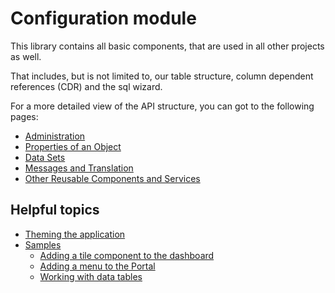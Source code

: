 # Configuration module

This library contains all basic components, that are used in all other projects as well.

That includes, but is not limited to, our table structure, column dependent references (CDR) and the sql wizard.

For a more detailed view of the API structure, you can got to the following pages:

- [Administration](additional-documentation/library-overview/administration.html)
- [Properties of an Object](additional-documentation/library-overview/property-handling.html)
- [Data Sets](additional-documentation/library-overview/data-sets.html)
- [Messages and Translation](additional-documentation/library-overview/messages.html)
- [Other Reusable Components and Services](additional-documentation/library-overview/other-reusable-components.html)


## Helpful topics
- [Theming the application](additional-documentation/theming-the-application.html)
- [Samples](additional-documentation/sdk-samples.html)
  - [Adding a tile component to the dashboard](additional-documentation/sdk-samples/adding-a-tile-component-to-the-dashboard.html)
  - [Adding a menu to the Portal](additional-documentation/sdk-samples/adding-a-menu-to-the-portal.html)
  - [Working with data tables](additional-documentation/sdk-samples/working-with-data-tables.html)
  
